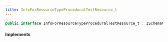 ```yaml
---
title: InfoForResourceTypeProceduralTestResource_t
---
```


```csharp
public interface InfoForResourceTypeProceduralTestResource_t : ISchemaClass<InfoForResourceTypeProceduralTestResource_t>, ISchemaField, ISchemaClass, INativeHandle
```

#### Implements


